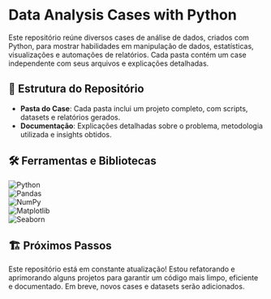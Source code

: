 # Data Analysis Cases with Python
Este repositório reúne diversos cases de análise de dados, criados com Python, para mostrar habilidades em manipulação de dados, estatísticas, visualizações e automações de relatórios. Cada pasta contém um case independente com seus arquivos e explicações detalhadas.

## 📂 Estrutura do Repositório
- **Pasta do Case**: Cada pasta inclui um projeto completo, com scripts, datasets e relatórios gerados.
- **Documentação**: Explicações detalhadas sobre o problema, metodologia utilizada e insights obtidos.

## 🛠 Ferramentas e Bibliotecas
![Python](https://img.shields.io/badge/Python-blue?logo=python&logoColor=white)</br>
![Pandas](https://img.shields.io/badge/Pandas-150458?logo=pandas&logoColor=white)</br>
![NumPy](https://img.shields.io/badge/NumPy-013243?logo=numpy&logoColor=white)</br>
![Matplotlib](https://img.shields.io/badge/Matplotlib-11557c?logo=matplotlib&logoColor=white)</br>
![Seaborn](https://img.shields.io/badge/Seaborn-9cf?logo=seaborn&logoColor=white)</br>

## 🏗️ Próximos Passos
Este repositório está em constante atualização! Estou refatorando e aprimorando alguns projetos para garantir um código mais limpo, eficiente e documentado. Em breve, novos cases e datasets serão adicionados.

